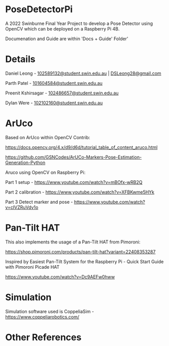 # PoseDetectorPi
A 2022 Swinburne Final Year Project to develop a Pose Detector using OpenCV which can be deployed on a Raspberry Pi 4B.

Documenation and Guide are within 'Docs + Guide' Folder'


# Details
Daniel Leong - 102589132@student.swin.edu.au | DSLeong28@gmail.com

Parth Patel - 101604584@student.swin.edu.au

Preenit Kshirsagar - 102486657@student.swin.edu.au 

Dylan Were - 102102160@student.swin.edu.au


# ArUco
Based on ArUco within OpenCV Contrib:

https://docs.opencv.org/4.x/d9/d6d/tutorial_table_of_content_aruco.html

https://github.com/GSNCodes/ArUCo-Markers-Pose-Estimation-Generation-Python

Aruco using OpenCV on Raspberry Pi: 

Part 1 setup -					https://www.youtube.com/watch?v=mBOfx-wRB2Q

Part 2 calibration -			https://www.youtube.com/watch?v=XFBKwme5HYk

Part 3 Detect marker and pose - https://www.youtube.com/watch?v=cIVZRuVdv1o


# Pan-Tilt HAT
This also implements the usage of a Pan-Tilt HAT from Pimoroni:

https://shop.pimoroni.com/products/pan-tilt-hat?variant=22408353287

Inspired by Easiest Pan-Tilt System for the Raspberry Pi - Quick Start Guide with Pimoroni Picade HAT

https://www.youtube.com/watch?v=Dc9AEFw0hww


# Simulation
Simulation software used is CoppeliaSim - https://www.coppeliarobotics.com/


# Other References
